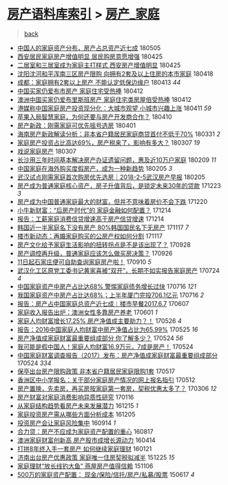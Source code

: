 [房产语料库索引](../../README.md)  > [房产_家庭](房产_家庭.md)
====
> [back](../README.md)

- [中国人的家庭资产分布，房产占总资产近七成](http://jkwz.applinzi.com/ittc/7099687995156464651.html#%E4%B8%AD%E5%9B%BD%E4%BA%BA%E7%9A%84%E5%AE%B6%E5%BA%AD%E8%B5%84%E4%BA%A7%E5%88%86%E5%B8%83%EF%BC%8C%E6%88%BF%E4%BA%A7%E5%8D%A0%E6%80%BB%E8%B5%84%E4%BA%A7%E8%BF%91%E4%B8%83%E6%88%90) 180505  
- [西安居民家庭房产增值明显 居民购房意愿增强](http://jkwz.applinzi.com/ittc/7095842636823004177.html#%E8%A5%BF%E5%AE%89%E5%B1%85%E6%B0%91%E5%AE%B6%E5%BA%AD%E6%88%BF%E4%BA%A7%E5%A2%9E%E5%80%BC%E6%98%8E%E6%98%BE+%E5%B1%85%E6%B0%91%E8%B4%AD%E6%88%BF%E6%84%8F%E6%84%BF%E5%A2%9E%E5%BC%BA) 180425  
- [二居室和三居室成为家庭主打样式 西安房产增值明显](http://jkwz.applinzi.com/ittc/7095826324973421574.html#%E4%BA%8C%E5%B1%85%E5%AE%A4%E5%92%8C%E4%B8%89%E5%B1%85%E5%AE%A4%E6%88%90%E4%B8%BA%E5%AE%B6%E5%BA%AD%E4%B8%BB%E6%89%93%E6%A0%B7%E5%BC%8F+%E8%A5%BF%E5%AE%89%E6%88%BF%E4%BA%A7%E5%A2%9E%E5%80%BC%E6%98%8E%E6%98%BE) 180425  
- [沈阳沈河和平浑南三区房产限购 向拥有2套及以上住房的本市家庭](http://jkwz.applinzi.com/ittc/7093276002035958794.html#%E6%B2%88%E9%98%B3%E6%B2%88%E6%B2%B3%E5%92%8C%E5%B9%B3%E6%B5%91%E5%8D%97%E4%B8%89%E5%8C%BA%E6%88%BF%E4%BA%A7%E9%99%90%E8%B4%AD+%E5%90%91%E6%8B%A5%E6%9C%892%E5%A5%97%E5%8F%8A%E4%BB%A5%E4%B8%8A%E4%BD%8F%E6%88%BF%E7%9A%84%E6%9C%AC%E5%B8%82%E5%AE%B6%E5%BA%AD) 180418  
- [成都：家庭拥有2套以上房产 不能认定低保边缘户](http://jkwz.applinzi.com/ittc/7091362828613321735.html#%E6%88%90%E9%83%BD%EF%BC%9A%E5%AE%B6%E5%BA%AD%E6%8B%A5%E6%9C%892%E5%A5%97%E4%BB%A5%E4%B8%8A%E6%88%BF%E4%BA%A7+%E4%B8%8D%E8%83%BD%E8%AE%A4%E5%AE%9A%E4%BD%8E%E4%BF%9D%E8%BE%B9%E7%BC%98%E6%88%B7) 180413 *44* 
- [中国买家仍爱布市房产 家庭住宅受热捧](http://jkwz.applinzi.com/ittc/7091123743328044048.html#%E4%B8%AD%E5%9B%BD%E4%B9%B0%E5%AE%B6%E4%BB%8D%E7%88%B1%E5%B8%83%E5%B8%82%E6%88%BF%E4%BA%A7+%E5%AE%B6%E5%BA%AD%E4%BD%8F%E5%AE%85%E5%8F%97%E7%83%AD%E6%8D%A7) 180412  
- [澳洲中国买家仍爱布里斯班房产 家庭住宅类房屋倍受热捧](http://jkwz.applinzi.com/ittc/7091110086292538379.html#%E6%BE%B3%E6%B4%B2%E4%B8%AD%E5%9B%BD%E4%B9%B0%E5%AE%B6%E4%BB%8D%E7%88%B1%E5%B8%83%E9%87%8C%E6%96%AF%E7%8F%AD%E6%88%BF%E4%BA%A7+%E5%AE%B6%E5%BA%AD%E4%BD%8F%E5%AE%85%E7%B1%BB%E6%88%BF%E5%B1%8B%E5%80%8D%E5%8F%97%E7%83%AD%E6%8D%A7) 180412  
- [港媒称中国家庭房产投资现分化：大城市观望 小城市兴趣上涨](http://jkwz.applinzi.com/ittc/7090680659163218951.html#%E6%B8%AF%E5%AA%92%E7%A7%B0%E4%B8%AD%E5%9B%BD%E5%AE%B6%E5%BA%AD%E6%88%BF%E4%BA%A7%E6%8A%95%E8%B5%84%E7%8E%B0%E5%88%86%E5%8C%96%EF%BC%9A%E5%A4%A7%E5%9F%8E%E5%B8%82%E8%A7%82%E6%9C%9B+%E5%B0%8F%E5%9F%8E%E5%B8%82%E5%85%B4%E8%B6%A3%E4%B8%8A%E6%B6%A8) 180411 *59* 
- [苹果入局智慧家庭，为何还要与房产开发商合作？](http://jkwz.applinzi.com/ittc/7090272009923855366.html#%E8%8B%B9%E6%9E%9C%E5%85%A5%E5%B1%80%E6%99%BA%E6%85%A7%E5%AE%B6%E5%BA%AD%EF%BC%8C%E4%B8%BA%E4%BD%95%E8%BF%98%E8%A6%81%E4%B8%8E%E6%88%BF%E4%BA%A7%E5%BC%80%E5%8F%91%E5%95%86%E5%90%88%E4%BD%9C%EF%BC%9F) 180410  
- [房产新政：刚需家庭可优先摇号选房](http://jkwz.applinzi.com/ittc/7087086212609475601.html#%E6%88%BF%E4%BA%A7%E6%96%B0%E6%94%BF%EF%BC%9A%E5%88%9A%E9%9C%80%E5%AE%B6%E5%BA%AD%E5%8F%AF%E4%BC%98%E5%85%88%E6%91%87%E5%8F%B7%E9%80%89%E6%88%BF) 180401  
- [海南房产新政解读分析：非本省户籍居民家庭商贷首付不低于70%](http://jkwz.applinzi.com/ittc/7086678752149111815.html#%E6%B5%B7%E5%8D%97%E6%88%BF%E4%BA%A7%E6%96%B0%E6%94%BF%E8%A7%A3%E8%AF%BB%E5%88%86%E6%9E%90%EF%BC%9A%E9%9D%9E%E6%9C%AC%E7%9C%81%E6%88%B7%E7%B1%8D%E5%B1%85%E6%B0%91%E5%AE%B6%E5%BA%AD%E5%95%86%E8%B4%B7%E9%A6%96%E4%BB%98%E4%B8%8D%E4%BD%8E%E4%BA%8E70%25) 180331 *2* 
- [家庭房产投资占比高达69%，房产税来了，影响有多大？](http://jkwz.applinzi.com/ittc/7077852606183769104.html#%E5%AE%B6%E5%BA%AD%E6%88%BF%E4%BA%A7%E6%8A%95%E8%B5%84%E5%8D%A0%E6%AF%94%E9%AB%98%E8%BE%BE69%25%EF%BC%8C%E6%88%BF%E4%BA%A7%E7%A8%8E%E6%9D%A5%E4%BA%86%EF%BC%8C%E5%BD%B1%E5%93%8D%E6%9C%89%E5%A4%9A%E5%A4%A7%EF%BC%9F) 180307 *19* 
- [戏说家庭房产](http://jkwz.applinzi.com/ittc/7077618189959955462.html#%E6%88%8F%E8%AF%B4%E5%AE%B6%E5%BA%AD%E6%88%BF%E4%BA%A7) 180307  
- [长沙用三年时间基本解决房产办证遗留问题，惠及近10万户家庭](http://jkwz.applinzi.com/ittc/7068006736055501841.html#%E9%95%BF%E6%B2%99%E7%94%A8%E4%B8%89%E5%B9%B4%E6%97%B6%E9%97%B4%E5%9F%BA%E6%9C%AC%E8%A7%A3%E5%86%B3%E6%88%BF%E4%BA%A7%E5%8A%9E%E8%AF%81%E9%81%97%E7%95%99%E9%97%AE%E9%A2%98%EF%BC%8C%E6%83%A0%E5%8F%8A%E8%BF%9110%E4%B8%87%E6%88%B7%E5%AE%B6%E5%BA%AD) 180209 *11* 
- [中国家庭在海外购买度假房产，成为一种新趋势](http://jkwz.applinzi.com/ittc/7066537500032369681.html#%E4%B8%AD%E5%9B%BD%E5%AE%B6%E5%BA%AD%E5%9C%A8%E6%B5%B7%E5%A4%96%E8%B4%AD%E4%B9%B0%E5%BA%A6%E5%81%87%E6%88%BF%E4%BA%A7%EF%BC%8C%E6%88%90%E4%B8%BA%E4%B8%80%E7%A7%8D%E6%96%B0%E8%B6%8B%E5%8A%BF) 180205 *3* 
- [武汉试点刚需家庭首次购房优先选房｜2018-2-5武汉房产早报](http://jkwz.applinzi.com/ittc/7066514839562617867.html#%E6%AD%A6%E6%B1%89%E8%AF%95%E7%82%B9%E5%88%9A%E9%9C%80%E5%AE%B6%E5%BA%AD%E9%A6%96%E6%AC%A1%E8%B4%AD%E6%88%BF%E4%BC%98%E5%85%88%E9%80%89%E6%88%BF%EF%BD%9C2018-2-5%E6%AD%A6%E6%B1%89%E6%88%BF%E4%BA%A7%E6%97%A9%E6%8A%A5) 180205  
- [房产成为普通家庭核心资产，房子升值背后，是锁定未来30年的贷款](http://jkwz.applinzi.com/ittc/7050239106863334416.html#%E6%88%BF%E4%BA%A7%E6%88%90%E4%B8%BA%E6%99%AE%E9%80%9A%E5%AE%B6%E5%BA%AD%E6%A0%B8%E5%BF%83%E8%B5%84%E4%BA%A7%EF%BC%8C%E6%88%BF%E5%AD%90%E5%8D%87%E5%80%BC%E8%83%8C%E5%90%8E%EF%BC%8C%E6%98%AF%E9%94%81%E5%AE%9A%E6%9C%AA%E6%9D%A530%E5%B9%B4%E7%9A%84%E8%B4%B7%E6%AC%BE) 171223 *3* 
- [房产成为中国普通家庭最大的财富，但并不意味着房价不会下跌](http://jkwz.applinzi.com/ittc/7049104278247965712.html#%E6%88%BF%E4%BA%A7%E6%88%90%E4%B8%BA%E4%B8%AD%E5%9B%BD%E6%99%AE%E9%80%9A%E5%AE%B6%E5%BA%AD%E6%9C%80%E5%A4%A7%E7%9A%84%E8%B4%A2%E5%AF%8C%EF%BC%8C%E4%BD%86%E5%B9%B6%E4%B8%8D%E6%84%8F%E5%91%B3%E7%9D%80%E6%88%BF%E4%BB%B7%E4%B8%8D%E4%BC%9A%E4%B8%8B%E8%B7%8C) 171220  
- [小牛新财富：“后房产时代”的 家庭金融如何配置？](http://jkwz.applinzi.com/ittc/7046940501280818192.html#%E5%B0%8F%E7%89%9B%E6%96%B0%E8%B4%A2%E5%AF%8C%EF%BC%9A%E2%80%9C%E5%90%8E%E6%88%BF%E4%BA%A7%E6%97%B6%E4%BB%A3%E2%80%9D%E7%9A%84+%E5%AE%B6%E5%BA%AD%E9%87%91%E8%9E%8D%E5%A6%82%E4%BD%95%E9%85%8D%E7%BD%AE%EF%BC%9F) 171214  
- [报告：工薪家庭消费信贷增速高于房产信贷增速](http://jkwz.applinzi.com/ittc/7046746183098172433.html#%E6%8A%A5%E5%91%8A%EF%BC%9A%E5%B7%A5%E8%96%AA%E5%AE%B6%E5%BA%AD%E6%B6%88%E8%B4%B9%E4%BF%A1%E8%B4%B7%E5%A2%9E%E9%80%9F%E9%AB%98%E4%BA%8E%E6%88%BF%E4%BA%A7%E4%BF%A1%E8%B4%B7%E5%A2%9E%E9%80%9F) 171214  
- [韩国近一半家庭名下没有房产 80%韩国国民名下无房产](http://jkwz.applinzi.com/ittc/7036932974153565201.html#%E9%9F%A9%E5%9B%BD%E8%BF%91%E4%B8%80%E5%8D%8A%E5%AE%B6%E5%BA%AD%E5%90%8D%E4%B8%8B%E6%B2%A1%E6%9C%89%E6%88%BF%E4%BA%A7+80%25%E9%9F%A9%E5%9B%BD%E5%9B%BD%E6%B0%91%E5%90%8D%E4%B8%8B%E6%97%A0%E6%88%BF%E4%BA%A7) 171117 *7* 
- [楼市新动态：再婚家庭购买的公房产权如何分割](http://jkwz.applinzi.com/ittc/7036894836748190736.html#%E6%A5%BC%E5%B8%82%E6%96%B0%E5%8A%A8%E6%80%81%EF%BC%9A%E5%86%8D%E5%A9%9A%E5%AE%B6%E5%BA%AD%E8%B4%AD%E4%B9%B0%E7%9A%84%E5%85%AC%E6%88%BF%E4%BA%A7%E6%9D%83%E5%A6%82%E4%BD%95%E5%88%86%E5%89%B2) 171117  
- [房产文化给予家庭生活影响的扭转拐点是不是该出现了？](http://jkwz.applinzi.com/ittc/7018322236514239505.html#%E6%88%BF%E4%BA%A7%E6%96%87%E5%8C%96%E7%BB%99%E4%BA%88%E5%AE%B6%E5%BA%AD%E7%94%9F%E6%B4%BB%E5%BD%B1%E5%93%8D%E7%9A%84%E6%89%AD%E8%BD%AC%E6%8B%90%E7%82%B9%E6%98%AF%E4%B8%8D%E6%98%AF%E8%AF%A5%E5%87%BA%E7%8E%B0%E4%BA%86%EF%BC%9F) 170928  
- [房产调控再升级，普通家庭应该怎么做买房决策？](http://jkwz.applinzi.com/ittc/7017618342322635793.html#%E6%88%BF%E4%BA%A7%E8%B0%83%E6%8E%A7%E5%86%8D%E5%8D%87%E7%BA%A7%EF%BC%8C%E6%99%AE%E9%80%9A%E5%AE%B6%E5%BA%AD%E5%BA%94%E8%AF%A5%E6%80%8E%E4%B9%88%E5%81%9A%E4%B9%B0%E6%88%BF%E5%86%B3%E7%AD%96%EF%BC%9F) 170926  
- [11日起石家庄便可自助查询家庭房产啦！](http://jkwz.applinzi.com/ittc/7011645411633415185.html#11%E6%97%A5%E8%B5%B7%E7%9F%B3%E5%AE%B6%E5%BA%84%E4%BE%BF%E5%8F%AF%E8%87%AA%E5%8A%A9%E6%9F%A5%E8%AF%A2%E5%AE%B6%E5%BA%AD%E6%88%BF%E4%BA%A7%E5%95%A6%EF%BC%81) 170910 *5* 
- [武汉化工区原党工委书记黄家喜被“双开”，长期不如实报告家庭房产](http://jkwz.applinzi.com/ittc/6993802673454056464.html#%E6%AD%A6%E6%B1%89%E5%8C%96%E5%B7%A5%E5%8C%BA%E5%8E%9F%E5%85%9A%E5%B7%A5%E5%A7%94%E4%B9%A6%E8%AE%B0%E9%BB%84%E5%AE%B6%E5%96%9C%E8%A2%AB%E2%80%9C%E5%8F%8C%E5%BC%80%E2%80%9D%EF%BC%8C%E9%95%BF%E6%9C%9F%E4%B8%8D%E5%A6%82%E5%AE%9E%E6%8A%A5%E5%91%8A%E5%AE%B6%E5%BA%AD%E6%88%BF%E4%BA%A7) 170724 *4* 
- [中国家庭资产中房产占比达68% 警惕家庭债务增长过快](http://jkwz.applinzi.com/ittc/6990846797713769489.html#%E4%B8%AD%E5%9B%BD%E5%AE%B6%E5%BA%AD%E8%B5%84%E4%BA%A7%E4%B8%AD%E6%88%BF%E4%BA%A7%E5%8D%A0%E6%AF%94%E8%BE%BE68%25+%E8%AD%A6%E6%83%95%E5%AE%B6%E5%BA%AD%E5%80%BA%E5%8A%A1%E5%A2%9E%E9%95%BF%E8%BF%87%E5%BF%AB) 170716 *121* 
- [我国家庭资产中房产占比达68%；上半年厦门完投706.1亿元](http://jkwz.applinzi.com/ittc/6990805343998051345.html#%E6%88%91%E5%9B%BD%E5%AE%B6%E5%BA%AD%E8%B5%84%E4%BA%A7%E4%B8%AD%E6%88%BF%E4%BA%A7%E5%8D%A0%E6%AF%94%E8%BE%BE68%25%EF%BC%9B%E4%B8%8A%E5%8D%8A%E5%B9%B4%E5%8E%A6%E9%97%A8%E5%AE%8C%E6%8A%95706.1%E4%BA%BF%E5%85%83) 170716 *2* 
- [报告：房产占中国家庭总资产近七成︱楼市早餐2017.6.7](http://jkwz.applinzi.com/ittc/6976479645909124101.html#%E6%8A%A5%E5%91%8A%EF%BC%9A%E6%88%BF%E4%BA%A7%E5%8D%A0%E4%B8%AD%E5%9B%BD%E5%AE%B6%E5%BA%AD%E6%80%BB%E8%B5%84%E4%BA%A7%E8%BF%91%E4%B8%83%E6%88%90%EF%B8%B1%E6%A5%BC%E5%B8%82%E6%97%A9%E9%A4%902017.6.7) 170607  
- [家庭收入报告出炉：澳洲女性多靠房产养老](http://jkwz.applinzi.com/ittc/6974211673337365509.html#%E5%AE%B6%E5%BA%AD%E6%94%B6%E5%85%A5%E6%8A%A5%E5%91%8A%E5%87%BA%E7%82%89%EF%BC%9A%E6%BE%B3%E6%B4%B2%E5%A5%B3%E6%80%A7%E5%A4%9A%E9%9D%A0%E6%88%BF%E4%BA%A7%E5%85%BB%E8%80%81) 170601 *1* 
- [家庭人均财富增长17.25% 房产净值成主要助力？！](http://jkwz.applinzi.com/ittc/6971872973832061956.html#%E5%AE%B6%E5%BA%AD%E4%BA%BA%E5%9D%87%E8%B4%A2%E5%AF%8C%E5%A2%9E%E9%95%BF17.25%25+%E6%88%BF%E4%BA%A7%E5%87%80%E5%80%BC%E6%88%90%E4%B8%BB%E8%A6%81%E5%8A%A9%E5%8A%9B%EF%BC%9F%EF%BC%81) 170526 *4* 
- [报告：2016中国家庭人均财富中房产净值占比为65.99%](http://jkwz.applinzi.com/ittc/6971672401371726852.html#%E6%8A%A5%E5%91%8A%EF%BC%9A2016%E4%B8%AD%E5%9B%BD%E5%AE%B6%E5%BA%AD%E4%BA%BA%E5%9D%87%E8%B4%A2%E5%AF%8C%E4%B8%AD%E6%88%BF%E4%BA%A7%E5%87%80%E5%80%BC%E5%8D%A0%E6%AF%94%E4%B8%BA65.99%25) 170525 *16* 
- [房产净值成家庭财富最重要组成部分 你了解多少？](http://jkwz.applinzi.com/ittc/6971307248000173060.html#%E6%88%BF%E4%BA%A7%E5%87%80%E5%80%BC%E6%88%90%E5%AE%B6%E5%BA%AD%E8%B4%A2%E5%AF%8C%E6%9C%80%E9%87%8D%E8%A6%81%E7%BB%84%E6%88%90%E9%83%A8%E5%88%86+%E4%BD%A0%E4%BA%86%E8%A7%A3%E5%A4%9A%E5%B0%91%EF%BC%9F) 170524 *56* 
- [我可能是假中国人！家庭人均财富16.9万元，7成是房产！](http://jkwz.applinzi.com/ittc/6971296350091084805.html#%E6%88%91%E5%8F%AF%E8%83%BD%E6%98%AF%E5%81%87%E4%B8%AD%E5%9B%BD%E4%BA%BA%EF%BC%81%E5%AE%B6%E5%BA%AD%E4%BA%BA%E5%9D%87%E8%B4%A2%E5%AF%8C16.9%E4%B8%87%E5%85%83%EF%BC%8C7%E6%88%90%E6%98%AF%E6%88%BF%E4%BA%A7%EF%BC%81) 170524  
- [中国家庭财富调查报告（2017）发布：房产净值成家庭财富最重要组成部分](http://jkwz.applinzi.com/ittc/6971121878356722692.html#%E4%B8%AD%E5%9B%BD%E5%AE%B6%E5%BA%AD%E8%B4%A2%E5%AF%8C%E8%B0%83%E6%9F%A5%E6%8A%A5%E5%91%8A%EF%BC%882017%EF%BC%89%E5%8F%91%E5%B8%83%EF%BC%9A%E6%88%BF%E4%BA%A7%E5%87%80%E5%80%BC%E6%88%90%E5%AE%B6%E5%BA%AD%E8%B4%A2%E5%AF%8C%E6%9C%80%E9%87%8D%E8%A6%81%E7%BB%84%E6%88%90%E9%83%A8%E5%88%86) 170524 *334* 
- [保亭出台房产限购政策 非本省户籍居民家庭限购1套](http://jkwz.applinzi.com/ittc/6968598391989732356.html#%E4%BF%9D%E4%BA%AD%E5%87%BA%E5%8F%B0%E6%88%BF%E4%BA%A7%E9%99%90%E8%B4%AD%E6%94%BF%E7%AD%96+%E9%9D%9E%E6%9C%AC%E7%9C%81%E6%88%B7%E7%B1%8D%E5%B1%85%E6%B0%91%E5%AE%B6%E5%BA%AD%E9%99%90%E8%B4%AD1%E5%A5%97) 170517  
- [香洲区中小学报名：关于部分家庭房产情况的网上报名指引](http://jkwz.applinzi.com/ittc/6966778444284167172.html#%E9%A6%99%E6%B4%B2%E5%8C%BA%E4%B8%AD%E5%B0%8F%E5%AD%A6%E6%8A%A5%E5%90%8D%EF%BC%9A%E5%85%B3%E4%BA%8E%E9%83%A8%E5%88%86%E5%AE%B6%E5%BA%AD%E6%88%BF%E4%BA%A7%E6%83%85%E5%86%B5%E7%9A%84%E7%BD%91%E4%B8%8A%E6%8A%A5%E5%90%8D%E6%8C%87%E5%BC%95) 170512  
- [房产置换，先卖房，再买房按家庭第一套房，契税优惠太多了？](http://jkwz.applinzi.com/ittc/6941951825954735108.html#%E6%88%BF%E4%BA%A7%E7%BD%AE%E6%8D%A2%EF%BC%8C%E5%85%88%E5%8D%96%E6%88%BF%EF%BC%8C%E5%86%8D%E4%B9%B0%E6%88%BF%E6%8C%89%E5%AE%B6%E5%BA%AD%E7%AC%AC%E4%B8%80%E5%A5%97%E6%88%BF%EF%BC%8C%E5%A5%91%E7%A8%8E%E4%BC%98%E6%83%A0%E5%A4%AA%E5%A4%9A%E4%BA%86%EF%BC%9F) 170306 *12* 
- [房产财富对家庭消费影响异质性研究](http://jkwz.applinzi.com/ittc/6923830188000674820.html#%E6%88%BF%E4%BA%A7%E8%B4%A2%E5%AF%8C%E5%AF%B9%E5%AE%B6%E5%BA%AD%E6%B6%88%E8%B4%B9%E5%BD%B1%E5%93%8D%E5%BC%82%E8%B4%A8%E6%80%A7%E7%A0%94%E7%A9%B6) 170116  
- [从家庭结构趋势看房产未来发展潜力](http://jkwz.applinzi.com/ittc/6911817690426901509.html#%E4%BB%8E%E5%AE%B6%E5%BA%AD%E7%BB%93%E6%9E%84%E8%B6%8B%E5%8A%BF%E7%9C%8B%E6%88%BF%E4%BA%A7%E6%9C%AA%E6%9D%A5%E5%8F%91%E5%B1%95%E6%BD%9C%E5%8A%9B) 161215 *1* 
- [家庭投资房产需从哪些方面分析成本](http://jkwz.applinzi.com/ittc/6908237575918978053.html#%E5%AE%B6%E5%BA%AD%E6%8A%95%E8%B5%84%E6%88%BF%E4%BA%A7%E9%9C%80%E4%BB%8E%E5%93%AA%E4%BA%9B%E6%96%B9%E9%9D%A2%E5%88%86%E6%9E%90%E6%88%90%E6%9C%AC) 161205  
- [投资房产会让家庭风险集中](http://jkwz.applinzi.com/ittc/6877589664524928004.html#%E6%8A%95%E8%B5%84%E6%88%BF%E4%BA%A7%E4%BC%9A%E8%AE%A9%E5%AE%B6%E5%BA%AD%E9%A3%8E%E9%99%A9%E9%9B%86%E4%B8%AD) 160914 *1* 
- [合力贷：房产不应成为家庭资产配置的重心](http://jkwz.applinzi.com/ittc/6867246643828753413.html#%E5%90%88%E5%8A%9B%E8%B4%B7%EF%BC%9A%E6%88%BF%E4%BA%A7%E4%B8%8D%E5%BA%94%E6%88%90%E4%B8%BA%E5%AE%B6%E5%BA%AD%E8%B5%84%E4%BA%A7%E9%85%8D%E7%BD%AE%E7%9A%84%E9%87%8D%E5%BF%83) 160817  
- [澳洲家庭财富创新高 房产股市成增长源动力](http://jkwz.applinzi.com/ittc/6820871192676140037.html#%E6%BE%B3%E6%B4%B2%E5%AE%B6%E5%BA%AD%E8%B4%A2%E5%AF%8C%E5%88%9B%E6%96%B0%E9%AB%98+%E6%88%BF%E4%BA%A7%E8%82%A1%E5%B8%82%E6%88%90%E5%A2%9E%E9%95%BF%E6%BA%90%E5%8A%A8%E5%8A%9B) 160414  
- [打拼8年终入手一套房产 如何继续家庭理财](http://jkwz.applinzi.com/ittc/6789732015880537092.html#%E6%89%93%E6%8B%BC8%E5%B9%B4%E7%BB%88%E5%85%A5%E6%89%8B%E4%B8%80%E5%A5%97%E6%88%BF%E4%BA%A7+%E5%A6%82%E4%BD%95%E7%BB%A7%E7%BB%AD%E5%AE%B6%E5%BA%AD%E7%90%86%E8%B4%A2) 160121  
- [济南出台房产优惠政策 家庭唯一住房契税拟减半](http://jkwz.applinzi.com/ittc/6779733589172421637.html#%E6%B5%8E%E5%8D%97%E5%87%BA%E5%8F%B0%E6%88%BF%E4%BA%A7%E4%BC%98%E6%83%A0%E6%94%BF%E7%AD%96+%E5%AE%B6%E5%BA%AD%E5%94%AF%E4%B8%80%E4%BD%8F%E6%88%BF%E5%A5%91%E7%A8%8E%E6%8B%9F%E5%87%8F%E5%8D%8A) 151225 *15* 
- [家庭理财“放长线钓大鱼” 燕屋房产值得信赖](http://jkwz.applinzi.com/ittc/6761605585586095108.html#%E5%AE%B6%E5%BA%AD%E7%90%86%E8%B4%A2%E2%80%9C%E6%94%BE%E9%95%BF%E7%BA%BF%E9%92%93%E5%A4%A7%E9%B1%BC%E2%80%9D+%E7%87%95%E5%B1%8B%E6%88%BF%E4%BA%A7%E5%80%BC%E5%BE%97%E4%BF%A1%E8%B5%96) 151106  
- [500万的家庭资产配置： 现金/保险/信托/房产/私募/股票](http://jkwz.applinzi.com/ittc/547650611414944712.html#500%E4%B8%87%E7%9A%84%E5%AE%B6%E5%BA%AD%E8%B5%84%E4%BA%A7%E9%85%8D%E7%BD%AE%EF%BC%9A+%E7%8E%B0%E9%87%91%2F%E4%BF%9D%E9%99%A9%2F%E4%BF%A1%E6%89%98%2F%E6%88%BF%E4%BA%A7%2F%E7%A7%81%E5%8B%9F%2F%E8%82%A1%E7%A5%A8) 150617 *4* 
